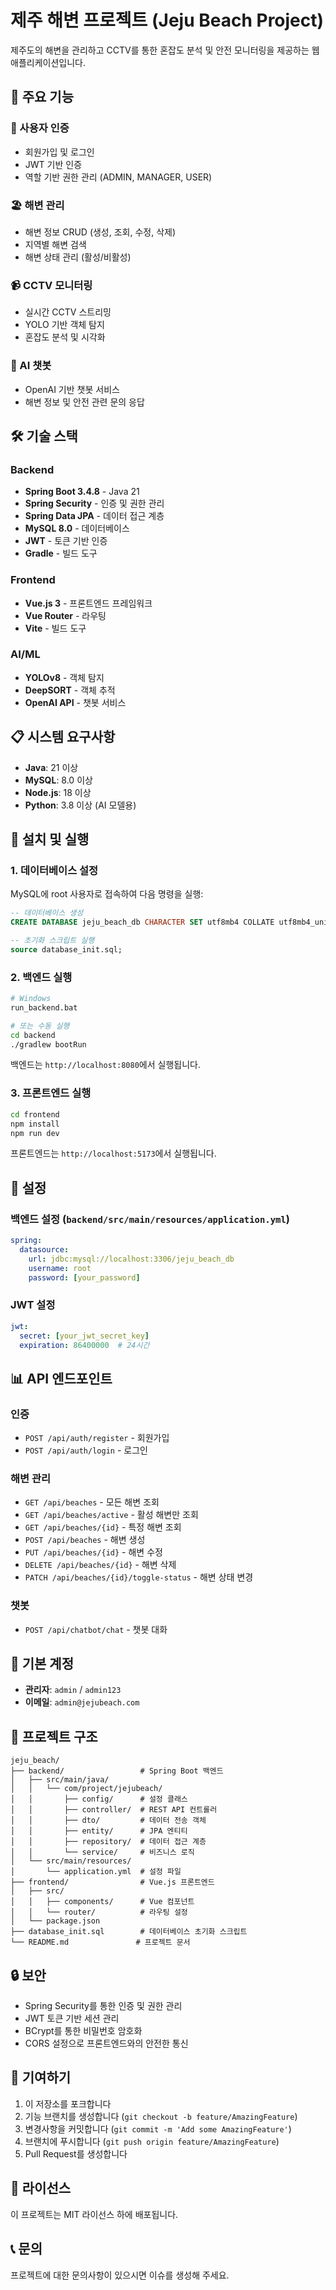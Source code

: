# 제주 해변 프로젝트 (Jeju Beach Project)

제주도의 해변을 관리하고 CCTV를 통한 혼잡도 분석 및 안전 모니터링을 제공하는 웹 애플리케이션입니다.

## 🚀 주요 기능

### 🔐 사용자 인증
- 회원가입 및 로그인
- JWT 기반 인증
- 역할 기반 권한 관리 (ADMIN, MANAGER, USER)

### 🏖️ 해변 관리
- 해변 정보 CRUD (생성, 조회, 수정, 삭제)
- 지역별 해변 검색
- 해변 상태 관리 (활성/비활성)

### 📹 CCTV 모니터링
- 실시간 CCTV 스트리밍
- YOLO 기반 객체 탐지
- 혼잡도 분석 및 시각화

### 🤖 AI 챗봇
- OpenAI 기반 챗봇 서비스
- 해변 정보 및 안전 관련 문의 응답

## 🛠️ 기술 스택

### Backend
- **Spring Boot 3.4.8** - Java 21
- **Spring Security** - 인증 및 권한 관리
- **Spring Data JPA** - 데이터 접근 계층
- **MySQL 8.0** - 데이터베이스
- **JWT** - 토큰 기반 인증
- **Gradle** - 빌드 도구

### Frontend
- **Vue.js 3** - 프론트엔드 프레임워크
- **Vue Router** - 라우팅
- **Vite** - 빌드 도구

### AI/ML
- **YOLOv8** - 객체 탐지
- **DeepSORT** - 객체 추적
- **OpenAI API** - 챗봇 서비스

## 📋 시스템 요구사항

- **Java**: 21 이상
- **MySQL**: 8.0 이상
- **Node.js**: 18 이상
- **Python**: 3.8 이상 (AI 모델용)

## 🚀 설치 및 실행

### 1. 데이터베이스 설정

MySQL에 root 사용자로 접속하여 다음 명령을 실행:

```sql
-- 데이터베이스 생성
CREATE DATABASE jeju_beach_db CHARACTER SET utf8mb4 COLLATE utf8mb4_unicode_ci;

-- 초기화 스크립트 실행
source database_init.sql;
```

### 2. 백엔드 실행

```bash
# Windows
run_backend.bat

# 또는 수동 실행
cd backend
./gradlew bootRun
```

백엔드는 `http://localhost:8080`에서 실행됩니다.

### 3. 프론트엔드 실행

```bash
cd frontend
npm install
npm run dev
```

프론트엔드는 `http://localhost:5173`에서 실행됩니다.

## 🔧 설정

### 백엔드 설정 (`backend/src/main/resources/application.yml`)

```yaml
spring:
  datasource:
    url: jdbc:mysql://localhost:3306/jeju_beach_db
    username: root
    password: [your_password]
```

### JWT 설정

```yaml
jwt:
  secret: [your_jwt_secret_key]
  expiration: 86400000  # 24시간
```

## 📊 API 엔드포인트

### 인증
- `POST /api/auth/register` - 회원가입
- `POST /api/auth/login` - 로그인

### 해변 관리
- `GET /api/beaches` - 모든 해변 조회
- `GET /api/beaches/active` - 활성 해변만 조회
- `GET /api/beaches/{id}` - 특정 해변 조회
- `POST /api/beaches` - 해변 생성
- `PUT /api/beaches/{id}` - 해변 수정
- `DELETE /api/beaches/{id}` - 해변 삭제
- `PATCH /api/beaches/{id}/toggle-status` - 해변 상태 변경

### 챗봇
- `POST /api/chatbot/chat` - 챗봇 대화

## 👥 기본 계정

- **관리자**: `admin` / `admin123`
- **이메일**: `admin@jejubeach.com`

## 📁 프로젝트 구조

```
jeju_beach/
├── backend/                 # Spring Boot 백엔드
│   ├── src/main/java/
│   │   └── com/project/jejubeach/
│   │       ├── config/      # 설정 클래스
│   │       ├── controller/  # REST API 컨트롤러
│   │       ├── dto/         # 데이터 전송 객체
│   │       ├── entity/      # JPA 엔티티
│   │       ├── repository/  # 데이터 접근 계층
│   │       └── service/     # 비즈니스 로직
│   └── src/main/resources/
│       └── application.yml  # 설정 파일
├── frontend/                # Vue.js 프론트엔드
│   ├── src/
│   │   ├── components/      # Vue 컴포넌트
│   │   └── router/          # 라우팅 설정
│   └── package.json
├── database_init.sql        # 데이터베이스 초기화 스크립트
└── README.md               # 프로젝트 문서
```

## 🔒 보안

- Spring Security를 통한 인증 및 권한 관리
- JWT 토큰 기반 세션 관리
- BCrypt를 통한 비밀번호 암호화
- CORS 설정으로 프론트엔드와의 안전한 통신

## 🤝 기여하기

1. 이 저장소를 포크합니다
2. 기능 브랜치를 생성합니다 (`git checkout -b feature/AmazingFeature`)
3. 변경사항을 커밋합니다 (`git commit -m 'Add some AmazingFeature'`)
4. 브랜치에 푸시합니다 (`git push origin feature/AmazingFeature`)
5. Pull Request를 생성합니다

## 📄 라이선스

이 프로젝트는 MIT 라이선스 하에 배포됩니다.

## 📞 문의

프로젝트에 대한 문의사항이 있으시면 이슈를 생성해 주세요.
